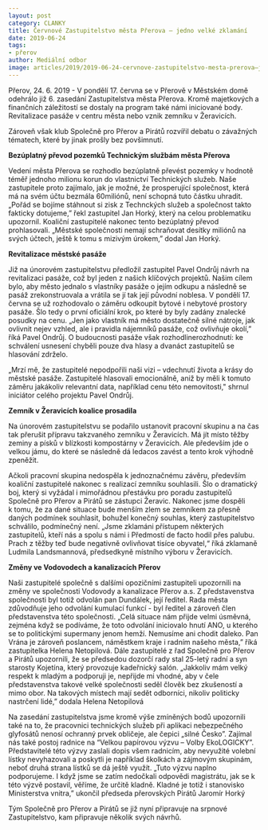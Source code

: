 ```yaml
---
layout: post
category: CLANKY
title: Červnové Zastupitelstvo města Přerova – jedno velké zklamání
date: 2019-06-24
tags: 
- přerov
author: Mediální odbor
image: articles/2019/2019-06-24-cervnove-zastupitelstvo-mesta-prerova–jedno-velke-zklamani.jpg #751x422 pixelu
---
```

Přerov, 24. 6. 2019 - V pondělí 17. června se v Přerově v Městském domě odehrálo již 6. zasedání Zastupitelstva města Přerova. Kromě majetkových a finančních záležitostí se dostaly na program také námi iniciované body. Revitalizace pasáže v centru města nebo vznik zemníku v Žeravicích. 

Zároveň však klub Společně pro Přerov a Pirátů rozvířil debatu o závažných tématech, které by jinak prošly bez povšimnutí.

**Bezúplatný převod pozemků Technickým službám města Přerova**

Vedení města Přerova se rozhodlo bezúplatně převést pozemky v hodnotě téměř jednoho milionu korun do vlastnictví Technických služeb. Naše zastupitele proto zajímalo, jak je možné, že prosperující společnost, která má na svém účtu bezmála 60miliónů, není schopná tuto částku uhradit. „Pořád se bojíme stáhnout si zisk z Technckých služeb a společnost takto fakticky dotujeme,” řekl zastupitel Jan Horký, který na celou problematiku upozornil. Koaliční zastupitelé nakonec tento bezúplatný převod prohlasovali. „Městské společnosti nemají schraňovat desítky miliónů na svých účtech, ještě k tomu s mizivým úrokem,” dodal Jan Horký.

**Revitalizace městské pasáže**

Již na únorovém zastupitelstvu předložil zastupitel Pavel Ondrůj návrh na revitalizaci pasáže, což byl jeden z našich klíčových projektů. Našim cílem bylo, aby město jednalo s vlastníky pasáže o jejím odkupu a následně se pasáž zrekonstruovala a vrátila se jí tak její původní noblesa. V pondělí 17. června se už rozhodovalo o záměru odkoupit bytové i nebytové prostory pasáže. Šlo tedy o první oficiální krok, po které by byly zadány znalecké posudky na cenu. „Jen jako vlastník má město dostatečně silné nátroje, jak ovlivnit nejev vzhled, ale i pravidla nájemníků pasáže, což ovlivňuje okolí,” říká Pavel Ondrůj. O budoucnosti pasáže však rozhodlinerozhodnutí: ke schválení usnesení chyběli pouze dva hlasy a dvanáct zastupitelů se hlasování zdrželo. 

„Mrzí mě, že zastupitelé nepodpořili naši vizi – vdechnutí života a krásy do městské pasáže. Zastupitelé hlasovali emocionálně, aniž by měli k tomuto záměru jakákoliv relevantní data, například cenu této nemovitosti," shrnul iniciátor celého projektu Pavel Ondrůj.

**Zemník v Žeravicích koalice prosadila**

Na únorovém zastupitelstvu se podařilo ustanovit pracovní skupinu a na čas tak přerušit přípravu takzvaného zemníku v Žeravicích. Má jít místo těžby zeminy a písků v blízkosti kompostárny v Žeravicích. Ale především jde o velkou jámu, do které se následně dá ledacos zavést a tento krok výhodně zpeněžit.

Ačkoli pracovní skupina nedospěla k jednoznačnému závěru, především koaliční zastupitelé nakonec s realizací zemníku souhlasili. Šlo o dramatický boj, který si vyžádal i mimořádnou přestávku pro poradu zastupitelů Společně pro Přerov a Pirátů se zástupci Žeravic. Nakonec jsme dospěli k tomu, že za dané situace bude menším zlem se zemníkem za přesně daných podmínek souhlasit, bohužel konečný souhlas, který zastupitelstvo schválilo, podmínečný není. „Jsme zklamáni přístupem některých zastupitelů, kteří nás a spolu s námi i Předmostí de facto hodil přes palubu. Prach z těžby teď bude negativně ovlivňovat tisíce obyvatel,“ říká zklamaně Ludmila Landsmannová, předsedkyně místního výboru v Žeravicích.

**Změny ve Vodovodech a kanalizacích Přerov**

Naši zastupitelé společně s dalšími opozičními zastupiteli upozornili na změny ve společnosti Vodovody a kanalizace Přerov a.s. Z představenstva společnosti byl totiž odvolán pan Dundálek, její ředitel.  Rada města zdůvodňuje jeho odvolání kumulací funkcí - byl ředitel a zároveň člen představenstva této společnosti. „Celá situace nám přijde velmi úsměvná, zejména když se podíváme, že toto odvolání iniciovalo hnutí ANO, u kterého se to politickými supermany jenom hemží. Nemusíme ani chodit daleko. Pan Vrána je zároveň poslancem, náměstkem kraje i radním našeho města,” říká zastupitelka Helena Netopilová. Dále zastupitelé z řad Společně pro Přerov a Pirátů upozornili, že se předsedou dozorčí rady stal 25-letý radní a syn starosty Kojetína, který provozuje kadeřnický salón. „Jakkoliv mám velký respekt k mladým a podporuji je, nepřijde mi vhodné, aby v čele představenstva takové velké společnosti seděl člověk bez zkušeností a mimo obor. Na takových místech mají sedět odborníci, nikoliv politicky nastrčení lidé,” dodala Helena Netopilová

Na zasedání zastupitelstva jsme kromě výše zmíněných bodů upozornili také na to, že pracovnici technických služeb při aplikaci nebezpečného glyfosátů nenosí ochranný prvek obličeje, ale čepici „silné Česko”. Zajímal nás také postoj radnice na “Velkou papírovou výzvu – Volby EkoLOGICKY”. Představitelé této výzvy zaslali dopis všem radnicím, aby nevyužité volební lístky nevyhazovali a poskytli je například školkách a zájmovým skupinám, neboť druhá strana lístků se dá ještě využít. „Tuto výzvu naplno podporujeme. I když jsme se zatím nedočkali odpovědi magistrátu, jak se k této výzvě postavil, věříme, že určitě kladně. Kladné je totiž i stanovisko Ministerstva vnitra,” ukončil předseda přerovských Pirátů Jaromír Horký

Tým Společně pro Přerov a Pirátů se již nyní připravuje na srpnové Zastupitelstvo, kam připravuje několik svých návrhů.
